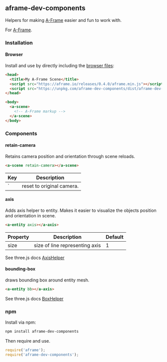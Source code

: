 ## aframe-dev-components

Helpers for making [A-Frame](https://aframe.io) easier and fun to work with.

For [A-Frame](https://aframe.io).

### Installation

#### Browser

Install and use by directly including the [browser files](dist):

```html
<head>
  <title>My A-Frame Scene</title>
  <script src="https://aframe.io/releases/0.4.0/aframe.min.js"></script>
  <script src="https://unpkg.com/aframe-dev-components/dist/aframe-dev-components.min.js"></script>
</head>

<body>
  <a-scene>
    <!-- A-Frame markup -->
  </a-scene>
</body>
```

### Components

#### retain-camera

Retains camera position and orientation through scene reloads.

```html
<a-scene retain-camera></a-scene>
```

| Key           | Description
| ------------- | -------------
| ` | reset to original camera.


#### axis

Adds axis helper to entity.   Makes it easier to visualize the objects position and orientation in scene.

```html
<a-entity axis></a-axis>
```

| Property      | Description   | Default
| ------------- | ------------- | ----
| size | size of line representing axis | 1


See three.js docs [AxisHelper](https://threejs.org/docs/?q=axis#Reference/Helpers/AxisHelper)


#### bounding-box

draws bounding box around entity mesh.

```html
<a-entity bb></a-axis>

```

See three.js docs [BoxHelper](https://threejs.org/docs/?q=box#Reference/Helpers/BoxHelper)


### npm

Install via npm:

```bash
npm install aframe-dev-components
```

Then require and use.

```js
require('aframe');
require('aframe-dev-components');
```
